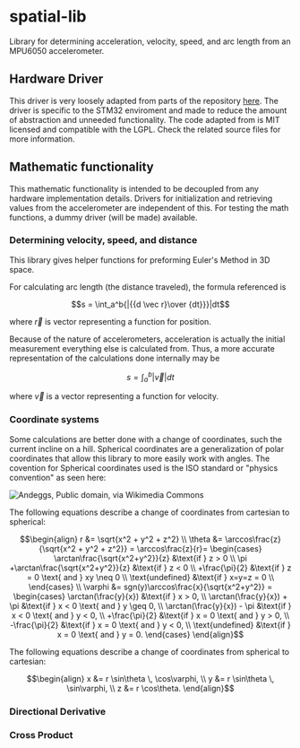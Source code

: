 # spatial-lib
Library for determining acceleration, velocity, speed, and arc length from an MPU6050 accelerometer.

## Hardware Driver
This driver is very loosely adapted from parts of the repository [here](https://github.com/hepingood/mpu6050).
The driver is specific to the STM32 enviroment and made to reduce the amount of abstraction and unneeded functionality.
The code adapted from is MIT licensed and compatible with the LGPL. Check the related source files for more information.

## Mathematic functionality
This mathematic functionality is intended to be decoupled from any hardware implementation details.
Drivers for initialization and retrieving values from the accelerometer are independent of this.
For testing the math functions, a dummy driver (will be made) available.

### Determining velocity, speed, and distance
This library gives helper functions for preforming Euler's Method in 3D space.

For calculating arc length (the distance traveled), the formula referenced is
```math
s = \int_a^b{|{{d \vec r}\over {dt}}}|dt
```
where $\vec r$ is vector representing a function for position.

Because of the nature of accelerometers, acceleration is actually the initial measurement everything else is calculated from.
Thus, a more accurate representation of the calculations done internally may be
```math
s = \int_a^b{|\vec v}|dt
```
where $\vec v$ is a vector representing a function for velocity.

### Coordinate systems
Some calculations are better done with a change of coordinates, such the current incline on a hill.
Spherical coordinates are a generalization of polar coordinates that allow this library to more easily work with angles.
The covention for Spherical coordinates used is the ISO standard or "physics convention" as seen here:

![Andeggs, Public domain, via Wikimedia Commons](https://upload.wikimedia.org/wikipedia/commons/4/4f/3D_Spherical.svg "Spherical Coordinates Convention")

The following equations describe a change of coordinates from cartesian to spherical:
```math
\begin{align}
r &= \sqrt{x^2 + y^2 + z^2} \\
\theta &= \arccos\frac{z}{\sqrt{x^2 + y^2 + z^2}} = \arccos\frac{z}{r}=
\begin{cases}
 \arctan\frac{\sqrt{x^2+y^2}}{z} &\text{if } z > 0 \\
 \pi +\arctan\frac{\sqrt{x^2+y^2}}{z} &\text{if } z < 0 \\
 +\frac{\pi}{2} &\text{if } z = 0 \text{ and } xy \neq 0 \\
 \text{undefined} &\text{if } x=y=z = 0 \\
\end{cases} \\
\varphi &= sgn(y)\arccos\frac{x}{\sqrt{x^2+y^2}} =
\begin{cases}
 \arctan(\frac{y}{x}) &\text{if } x > 0, \\
 \arctan(\frac{y}{x}) + \pi &\text{if } x < 0 \text{ and } y \geq 0, \\
 \arctan(\frac{y}{x}) - \pi &\text{if } x < 0 \text{ and } y < 0, \\
 +\frac{\pi}{2} &\text{if } x = 0 \text{ and } y > 0, \\
 -\frac{\pi}{2} &\text{if } x = 0 \text{ and } y < 0, \\
 \text{undefined} &\text{if } x = 0 \text{ and } y = 0.
\end{cases}
\end{align}
```

The following equations describe a change of coordinates from spherical to cartesian:
```math
\begin{align}
 x &= r \sin\theta \, \cos\varphi, \\
 y &= r \sin\theta \, \sin\varphi, \\
 z &= r \cos\theta.
\end{align}
```

### Directional Derivative

### Cross Product

